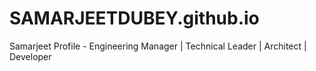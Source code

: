 # SAMARJEETDUBEY.github.io
Samarjeet Profile - Engineering Manager | Technical Leader | Architect | Developer 
